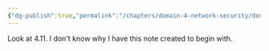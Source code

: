 ```yaml
---
{"dg-publish":true,"permalink":"/chapters/domain-4-network-security/domain-4-network-security/4-9-dmz-demilitarized-zone-deeper-dive/","noteIcon":""}
---
```



Look at 4.11. I don't know why I have this note created to begin with.